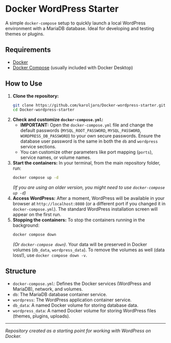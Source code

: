 # Docker WordPress Starter

A simple `docker-compose` setup to quickly launch a local WordPress environment with a MariaDB database. Ideal for developing and testing themes or plugins.

## Requirements

*   [Docker](https://www.docker.com/get-started)
*   [Docker Compose](https://docs.docker.com/compose/install/) (usually included with Docker Desktop)

## How to Use

1.  **Clone the repository:**
    ```bash
    git clone https://github.com/karoljaro/Docker-wordpress-starter.git
    cd Docker-wordpress-starter
    ```
2.  **Check and customize `docker-compose.yml`:**
    *   **IMPORTANT:** Open the `docker-compose.yml` file and change the default passwords (`MYSQL_ROOT_PASSWORD`, `MYSQL_PASSWORD`, `WORDPRESS_DB_PASSWORD`) to your own secure passwords. Ensure the database user password is the same in both the `db` and `wordpress` service sections.
    *   You can customize other parameters like port mapping (`ports`), service names, or volume names.
3.  **Start the containers:**
    In your terminal, from the main repository folder, run:
    ```bash
    docker compose up -d
    ```
    *(If you are using an older version, you might need to use `docker-compose up -d`)*
4.  **Access WordPress:**
    After a moment, WordPress will be available in your browser at `http://localhost:8080` (or a different port if you changed it in `docker-compose.yml`). The standard WordPress installation screen will appear on the first run.
5.  **Stopping the containers:**
    To stop the containers running in the background:
    ```bash
    docker compose down
    ```
    *(Or `docker-compose down`)*. Your data will be preserved in Docker volumes (`db_data`, `wordpress_data`). To remove the volumes as well (data loss!), use `docker compose down -v`.

## Structure

*   `docker-compose.yml`: Defines the Docker services (WordPress and MariaDB), network, and volumes.
*   `db`: The MariaDB database container service.
*   `wordpress`: The WordPress application container service.
*   `db_data`: A named Docker volume for storing database data.
*   `wordpress_data`: A named Docker volume for storing WordPress files (themes, plugins, uploads).

---

*Repository created as a starting point for working with WordPress on Docker.*
